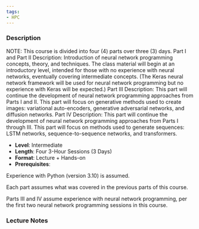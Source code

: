 ```yaml
---
tags:
- HPC
---
```

### Description
NOTE: This course is divided into four (4) parts over three (3) days.
Part I and Part II Description:
Introduction of neural network programming concepts, theory, and techniques. The class material will begin at an introductory level, intended for those with no experience with neural networks, eventually covering intermediate concepts. (The Keras neural network framework will be used for neural network programming but no experience with Keras will be expected.)
Part III Description: 
This part will continue the development of neural network programming approaches from Parts I and II. This part will focus on generative methods used to create images: variational auto-encoders, generative adversarial networks, and diffusion networks.
Part IV Description:
This part will continue the development of neural network programming approaches from Parts I through III. This part will focus on methods used to generate sequences: LSTM networks, sequence-to-sequence networks, and transformers.
- **Level**: Intermediate
- **Length**: Four 3-Hour Sessions (3 Days)
- **Format**: Lecture + Hands-on
- **Prerequisites**:


Experience with Python (version 3.10) is assumed.


Each part assumes what was covered in the previous parts of this course.


Parts III and IV assume experience with neural network programming, per the first two neural network programming sessions in this course.


### Lecture Notes

